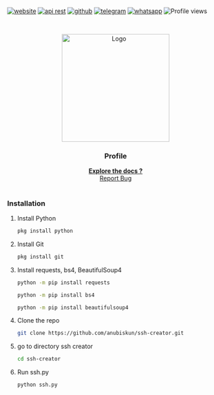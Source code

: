 <!-- created by anubiskun -->
# 
[![website](https://img.shields.io/badge/-website-black.svg?style=for-the-badge&logo=firefoxbrowser&colorB=555)](https://www.anubiskun.xyz)
[![api rest](https://img.shields.io/badge/-api_rest-black.svg?style=for-the-badge&logo=firefoxbrowser&colorB=555)](https://www.api.anubiskun.xyz)
[![github](https://img.shields.io/badge/-Github-black.svg?style=for-the-badge&logo=github&colorB=555)](https://github.com/anubiskun)
[![telegram](https://img.shields.io/badge/-Telegram-black.svg?style=for-the-badge&logo=telegram&colorB=555)](https://t.me/anubiskun)
[![whatsapp](https://img.shields.io/badge/-Whatsapp-black.svg?style=for-the-badge&logo=whatsapp&colorB=555)](https://wa.me/6289653909054?text=hai,%20anubis)
![Profile views](https://gpvc.arturio.dev/anubiskun)
<!-- PROJECT LOGO -->

<br />
<p align="center">
  <a href="https://github.com/anubiskun/profile">
    <img src="https://github.com/anubiskun.png?size=250" alt="Logo" width="250px">
  </a>

  <h3 align="center">Profile</h3>

  <p align="center">
    <a href="https://www.anubiskun.xyz/"><strong>Explore the docs ?</strong></a>
    <br />
    <a href="mailto: anubiskun.xyz@gmail.com">Report Bug</a>
  </p>
</p>
<!-- isi content -->

# 

### Installation
1. Install Python
   ```sh
   pkg install python
   ```
2. Install Git
   ```sh
   pkg install git
   ```
3. Install requests, bs4, BeautifulSoup4
   ```sh
   python -m pip install requests
   ```
   ```sh
   python -m pip install bs4
   ```
   ```sh
   python -m pip install beautifulsoup4
   ```
4. Clone the repo
   ```sh
   git clone https://github.com/anubiskun/ssh-creator.git
   ```
5. go to directory ssh creator
   ```sh
   cd ssh-creator
   ```
6. Run ssh.py
   ```sh
   python ssh.py
   ```

<!-- custom regex -->
[tg-l]: https://img.shields.io/badge/-Telegram-black.svg?style=for-the-badge&logo=telegram&colorB=555
[tg-url]: https://t.me/anubiskun
[github-l]: https://img.shields.io/badge/-Telegram-black.svg?style=for-the-badge&logo=github&colorB=555
[github-url]: https://github.com/anubiskun
[web-l]: https://img.shields.io/badge/-website-black.svg?style=for-the-badge&logo=world&colorB=555
[web-url]: http://anubis.6te.net

